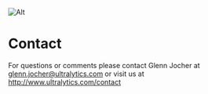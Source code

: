 

![Alt](https://github.com/University-of-Hawaii-Physics/mtc/blob/master/Analysis/Ultralytics/mtcview.png "mtcView")


# Contact

For questions or comments please contact Glenn Jocher at glenn.jocher@ultralytics.com or visit us at http://www.ultralytics.com/contact
